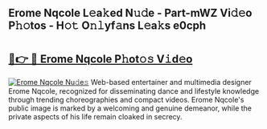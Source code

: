 ## Erome Nqcole L𝚎a𝚔ed N𝚞𝚍e - Part-mWZ Vi𝚍𝚎o P𝚑𝚘tos - H𝚘𝚝 O𝚗𝚕yf𝚊ns L𝚎a𝚔s e0cph

# <h2><a href="http://kf07gy.oniu.top/?m=Erome+Nqcole">🔗👉 🔴 Erome Nqcole P𝚑ot𝚘𝚜 V𝚒d𝚎o</a></h2>

[![Erome Nqcole Nu𝚍e𝚜](https://i.imgur.com/0qMVB7G.gif)](http://kf07gy.oniu.top/?m=Erome+Nqcole)
Web-based entertainer and multimedia designer Erome Nqcole, recognized for disseminating dance and lifestyle knowledge through trending choreographies and compact videos. Erome Nqcole's public image is marked by a welcoming and genuine demeanor, while the private aspects of his life remain cloaked in secrecy.  

